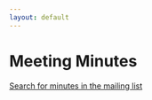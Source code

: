 ```yaml
---
layout: default
---
```


# Meeting Minutes

[Search for minutes in the mailing list](https://www.w3.org/Search/Mail/Public/search?lists=public-publishingcg&keywords=minutes)